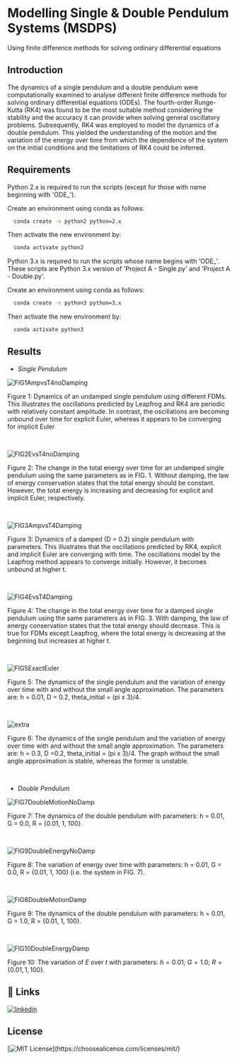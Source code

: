 # Modelling Single & Double Pendulum Systems (MSDPS)
Using finite difference methods for solving ordinary differential equations



## Introduction
The dynamics of a single pendulum and a double pendulum were computationally examined to analyse different finite difference methods for solving ordinary differential equations (ODEs). The fourth-order Runge-Kutta (RK4) was found to be the most suitable method considering the stability and the accuracy it can provide when solving general oscillatory problems. Subsequently, RK4 was employed to model the dynamics of a double pendulum. This yielded the understanding of the motion and the variation of the energy over time from which the dependence of the system on the initial conditions and the limitations of RK4 could be inferred.



## Requirements
Python 2.x is required to run the scripts (except for those with name beginning with 'ODE_').

Create an environment using conda as follows:
```bash
  conda create -n python2 python=2.x
```
Then activate the new environment by:
```bash
  conda activate python2
```

Python 3.x is required to run the scripts whose name begins with 'ODE_'. These scripts are Python 3.x version of 'Project A - Single.py' and 'Project A - Double.py'.

Create an environment using conda as follows:
```bash
  conda create -n python3 python=3.x
```
Then activate the new environment by:
```bash
  conda activate python3
```



## Results

- *Single Pendulum*

![FIG1AmpvsT4noDamping](https://user-images.githubusercontent.com/56391325/146282678-98a5eeef-1c46-42fd-8ca4-726388c4ad86.png)

Figure 1: Dynamics of an undamped single pendulum using different FDMs. This illustrates the oscillations predicted by Leapfrog and RK4 are periodic with relatively constant amplitude. In contrast, the oscillations are becoming unbound over time for explicit Euler, whereas it appears to be converging for implicit Euler

 <br />

![FIG2EvsT4noDamping](https://user-images.githubusercontent.com/56391325/146282888-b93a859f-6389-4cfd-b84f-c0d76a4977f5.png)

Figure 2: The change in the total energy over time for an undamped single pendulum using the same parameters as in FIG. 1. Without damping, the law of energy conservation states that the total energy should be constant. However, the total energy is increasing and decreasing for explicit and implicit Euler, respectively.

 <br />

![FIG3AmpvsT4Damping](https://user-images.githubusercontent.com/56391325/146283126-8251c4d3-c305-4a08-afbe-7d260b53e21b.png)

Figure 3: Dynamics of a damped (D = 0.2) single pendulum with parameters. This illustrates that the oscillations predicted by RK4, explicit and implicit Euler are converging with time. The oscillations model by the Leapfrog method appears to converge initially. However, it becomes unbound at higher t. 

 <br />

![FIG4EvsT4Damping](https://user-images.githubusercontent.com/56391325/146283367-7aa24896-3265-44b3-8b05-333eaaa6112c.png)

Figure 4: The change in the total energy over time for a damped single pendulum using the same parameters as in FIG. 3. With damping, the law of energy conservation states that the total energy should decrease. This is true for FDMs except Leapfrog, where the total energy is decreasing at the beginning but increases at higher t.

 <br />

![FIG5ExactEuler](https://user-images.githubusercontent.com/56391325/146284060-310458cb-d7a0-4b0f-837d-0b91ed7dfd21.png)

Figure 5: The dynamics of the single pendulum and the variation of energy over time with and without the small angle approximation. The parameters are: h = 0.01, D = 0.2, theta_initial = (pi x 3)/4.

 <br />

![extra](https://user-images.githubusercontent.com/56391325/146284305-027faed5-22b7-4da4-982c-85ea0cec9861.png)

Figure 6: The dynamics of the single pendulum and the variation of energy over time with and without the small angle approximation. The parameters are: h = 0.3, D =0.2, theta_initial = (pi x 3)/4. The graph without the small angle approximation is stable, whereas the former is unstable.

 <br />
 
 
 
 - *Double Pendulum*

![FIG7DoubleMotionNoDamp](https://user-images.githubusercontent.com/56391325/146284589-d6e18c47-cdaa-45ac-811c-435abd73d7d0.png)

Figure 7: The dynamics of the double pendulum with parameters: h = 0.01, G = 0.0, R = {0.01, 1, 100}.

 <br />

![FIG9DoubleEnergyNoDamp](https://user-images.githubusercontent.com/56391325/146284688-47be8355-d5a7-497e-b05c-9ee539427597.png)

Figure 8: The variation of energy over time with parameters: h = 0.01, G = 0.0, R = {0.01, 1, 100} (i.e. the system in FIG. 7).

 <br />

![FIG8DoubleMotionDamp](https://user-images.githubusercontent.com/56391325/146284774-9bd5ab2a-1780-419b-8db9-290b99d115e3.png)

Figure 9: The dynamics of the double pendulum with parameters: h = 0.01, G = 1.0, R = {0.01, 1, 100}.

 <br />
 
![FIG10DoubleEnergyDamp](https://user-images.githubusercontent.com/56391325/146284872-c99fe9b6-7ae0-4f52-a1a0-717bc571d071.png)

Figure 10:  The variation of $E$ over $t$ with parameters: $h=0.01$; $G=1.0$; $R = \{0.01, 1, 100\}$.


## 🔗 Links
[![linkedin](https://img.shields.io/badge/S.G.Jung-0A66C2?style=for-the-badge&logo=linkedin&logoColor=white)](https://www.linkedin.com/in/son-gyo-jung-655537135/)

## License
[![MIT License](https://img.shields.io/apm/l/atomic-design-ui.svg?)](https://choosealicense.com/licenses/mit/)
